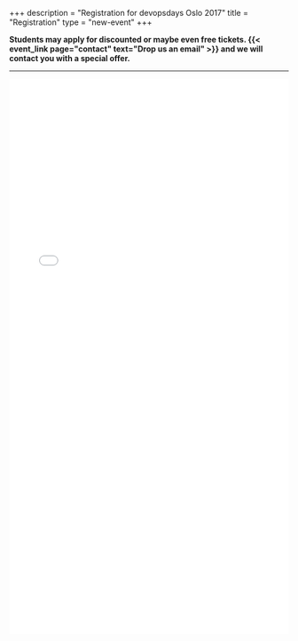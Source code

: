 +++
description = "Registration for devopsdays Oslo 2017"
title = "Registration"
type = "new-event"
+++
<div style="width:100%; text-align:left;">

<p><strong>Students may apply for discounted or maybe even free tickets. {{< event_link page="contact" text="Drop us an email" >}} and we will contact you with a special offer.</strong></p>

<hr>

<div style="width:100%; text-align:left;" >
<iframe  src="//eventbrite.co.uk/tickets-external?eid=32288225953&ref=etckt" frameborder="0" height="1000" width="100%" vspace="0" hspace="0" marginheight="5" marginwidth="5" scrolling="auto" allowtransparency="true"></iframe>
</div>

</div>